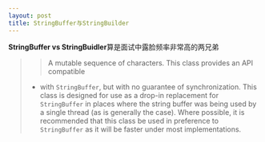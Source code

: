 ```yaml
---
layout: post
title: StringBuffer与StringBuilder
---
```


  **StringBuffer vs StringBuidler**算是面试中露脸频率非常高的两兄弟
>>A mutable sequence of characters.  This class provides an API compatible
>* with <code>StringBuffer</code>, but with no guarantee of synchronization.
>This class is designed for use as a drop-in replacement for
><code>StringBuffer</code> in places where the string buffer was being
>used by a single thread (as is generally the case).   Where possible,
>it is recommended that this class be used in preference to
><code>StringBuffer</code> as it will be faster under most implementations.
